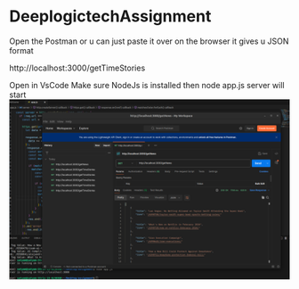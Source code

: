 # DeeplogictechAssignment

Open the Postman or u can just paste it over on the browser it gives u JSON format

http://localhost:3000/getTimeStories

Open in VsCode 
Make sure NodeJs is installed 
then node app.js
server will start 
![today.png](today.png)
